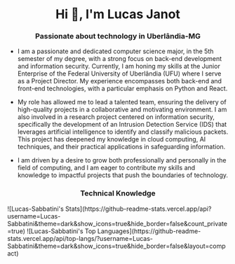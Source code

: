 <h1 align="center">Hi 👋, I'm Lucas Janot</h1>
<h3 align="center">Passionate about technology in Uberlândia-MG</h3>

- I am a passionate and dedicated computer science major, in the 5th semester of my degree, with a strong focus on back-end development and information security. Currently, I am honing my skills at the Junior Enterprise of the Federal University of Uberlândia (UFU) where I serve as a Project Director. My experience encompasses both back-end and front-end technologies, with a particular emphasis on Python and React.

- My role has allowed me to lead a talented team, ensuring the delivery of high-quality projects in a collaborative and motivating environment. I am also involved in a research project centered on information security, specifically the development of an Intrusion Detection Service (IDS) that leverages artificial intelligence to identify and classify malicious packets. This project has deepened my knowledge in cloud computing, AI techniques, and their practical applications in safeguarding information.

- I am driven by a desire to grow both professionally and personally in the field of computing, and I am eager to contribute my skills and knowledge to impactful projects that push the boundaries of technology.



  
<h3 align="center">Technical Knowledge</h3>
<div>
![Lucas-Sabbatini's Stats](https://github-readme-stats.vercel.app/api?username=Lucas-Sabbatini&theme=dark&show_icons=true&hide_border=false&count_private=true)
![Lucas-Sabbatini's Top Languages](https://github-readme-stats.vercel.app/api/top-langs/?username=Lucas-Sabbatini&theme=dark&show_icons=true&hide_border=false&layout=compact)
</div>
